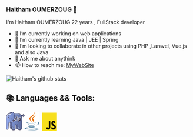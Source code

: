 ### Haitham OUMERZOUG 👋
I'm Haitham OUMERZOUG 22 years , FullStack developer  

- 🔭 I’m currently working on web applications
- 🌱 I’m currently learning Java | JEE | Spring 
- 👯 I’m looking to collaborate in other projects using PHP ,Laravel, Vue.js and also Java
- 💬 Ask me about anythink
- 📫 How to reach me: [MyWebSite](https://haitham-oumerzoug.com)

![Haitham's github stats](https://github-readme-stats.vercel.app/api?username=HaithamOumerzoug&show_icons=true&theme=dark)

## 📚 Languages && Tools:

<img align="left" src="Logo/php.png" width="50" height="50" /> 
<img align="left" style="margin-right:8px" src="Logo/java.svg" width="40" height="50" />
<img align="left" style="margin-top:2px" src="Logo/javascript.svg" width="40" height="50"/> 
